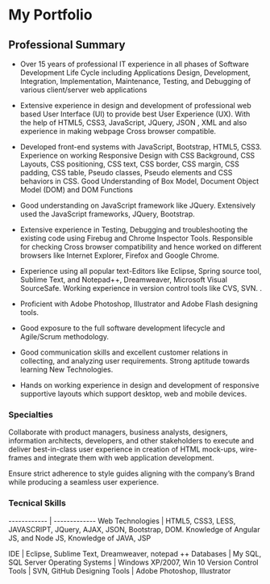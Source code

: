 # My Portfolio

## Professional Summary

- Over 15 years of professional IT experience in  all phases of Software Development Life Cycle including Applications Design, Development, Integration, Implementation, Maintenance, Testing, and Debugging of various client/server web applications

- Extensive experience in design and development of professional web based User Interface (UI) to provide best User Experience (UX).  With the help of HTML5, CSS3, JavaScript, JQuery, JSON , XML and also experience in making webpage Cross browser compatible.

- Developed front-end systems with JavaScript, Bootstrap, HTML5, CSS3.  Experience on working Responsive Design with CSS Background, CSS Layouts, CSS positioning, CSS text, CSS border, CSS margin, CSS padding, CSS table, Pseudo classes, Pseudo elements and CSS behaviors in CSS.  Good Understanding of Box Model, Document Object Model (DOM) and DOM Functions

- Good understanding on JavaScript framework like JQuery. Extensively used the JavaScript frameworks, JQuery, Bootstrap.

- Extensive experience in Testing, Debugging and troubleshooting the existing code using Firebug and Chrome Inspector Tools. Responsible for checking Cross browser compatibility and hence worked on different browsers like Internet Explorer, Firefox and Google Chrome.

- Experience using all popular text-Editors like Eclipse, Spring source tool, Sublime Text, and Notepad++, Dreamweaver, Microsoft Visual SourceSafe. Working experience in version control tools like CVS, SVN.
. 
- Proficient with Adobe Photoshop, Illustrator and Adobe Flash designing tools. 

- Good exposure to the full software development lifecycle and Agile/Scrum methodology. 

- Good communication skills and excellent customer relations in collecting, and analyzing user requirements. Strong aptitude towards learning New Technologies.

- Hands on working experience in design and development of responsive supportive layouts which support desktop, web and mobile devices.


### Specialties

Collaborate with product managers, business analysts, designers, information architects, developers, and other stakeholders to execute and deliver best-in-class user experience in creation of  HTML mock-ups, wire-frames  and integrate them with web application development.

Ensure strict adherence to style guides aligning with the company’s Brand while producing a seamless user experience.

### Tecnical Skills


------------ | -------------
Web Technologies | HTML5, CSS3, LESS, JAVASCRIPT, JQuery, AJAX, JSON, Bootstrap, DOM. Knowledge of Angular JS, and Node JS, Knowledge of JAVA, JSP

IDE | Eclipse, Sublime Text, Dreamweaver, notepad ++
Databases |  My SQL, SQL Server
Operating Systems | Windows XP/2007, Win 10
Version Control Tools  | SVN, GitHub
Designing Tools | Adobe Photoshop, Illustrator
